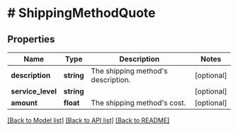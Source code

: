 # # ShippingMethodQuote

## Properties

Name | Type | Description | Notes
------------ | ------------- | ------------- | -------------
**description** | **string** | The shipping method&#39;s description. | [optional]
**service_level** | **string** |  | [optional]
**amount** | **float** | The shipping method&#39;s cost. | [optional]

[[Back to Model list]](../../README.md#models) [[Back to API list]](../../README.md#endpoints) [[Back to README]](../../README.md)
